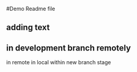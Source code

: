 #Demo Readme file

## adding text

## in development branch remotely
in remote
in local within new branch stage
